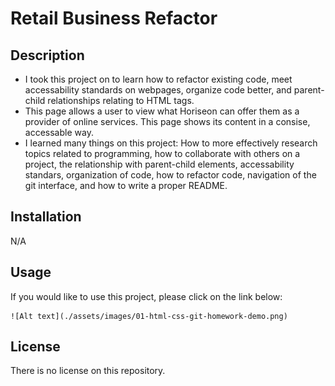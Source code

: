 # Retail Business Refactor

## Description

- I took this project on to learn how to refactor existing code, meet accessability standards on webpages, organize code better, and parent-child relationships relating to HTML tags. 
- This page allows a user to view what Horiseon can offer them as a provider of online services. This page shows its content in a consise, accessable way.
- I learned many things on this project: How to more effectively research topics related to programming, how to collaborate with others on a project, the relationship with parent-child elements, accessability standars, organization of code, how to refactor code, navigation of the git interface, and how to write a proper README.

## Installation

N/A

## Usage

If you would like to use this project, please click on the link below: 

    ![Alt text](./assets/images/01-html-css-git-homework-demo.png)

## License

There is no license on this repository. 

